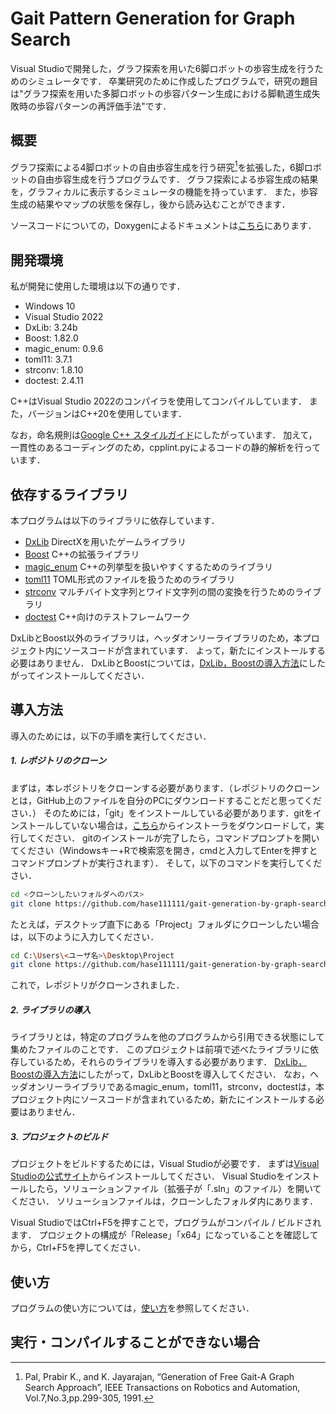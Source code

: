 
# Gait Pattern Generation for Graph Search

Visual Studioで開発した，グラフ探索を用いた6脚ロボットの歩容生成を行うためのシミュレータです．
卒業研究のために作成したプログラムで，研究の題目は"グラフ探索を用いた多脚ロボットの歩容パターン生成における脚軌道生成失敗時の歩容パターンの再評価手法"です．

## 概要

グラフ探索による4脚ロボットの自由歩容生成を行う研究[^1]を拡張した，6脚ロボットの自由歩容生成を行うプログラムです．
グラフ探索による歩容生成の結果を，グラフィカルに表示するシミュレータの機能を持っています．
また，歩容生成の結果やマップの状態を保存し，後から読み込むことができます．

ソースコードについての，Doxygenによるドキュメントは[こちら](https://hase111111.github.io/gait-generation-by-graph-search/)にあります．

[^1]: Pal, Prabir K., and K. Jayarajan, “Generation of Free Gait-A Graph Search Approach”, IEEE Transactions on Robotics and Automation, Vol.7,No.3,pp.299-305, 1991.  

## 開発環境

私が開発に使用した環境は以下の通りです．

- Windows 10
- Visual Studio 2022
- DxLib: 3.24b
- Boost: 1.82.0
- magic_enum: 0.9.6
- toml11: 3.7.1
- strconv: 1.8.10
- doctest: 2.4.11

C++はVisual Studio 2022のコンパイラを使用してコンパイルしています．
また，バージョンはC++20を使用しています．

なお，命名規則は[Google C++ スタイルガイド](https://google.github.io/styleguide/cppguide.html)にしたがっています．
加えて，一貫性のあるコーディングのため，cpplint.pyによるコードの静的解析を行っています．

## 依存するライブラリ

本プログラムは以下のライブラリに依存しています．

- [DxLib](https://dxlib.xsrv.jp/) DirectXを用いたゲームライブラリ
- [Boost](https://www.boost.org/) C++の拡張ライブラリ
- [magic_enum](https://github.com/Neargye/magic_enum) C++の列挙型を扱いやすくするためのライブラリ
- [toml11](https://github.com/ToruNiina/toml11) TOML形式のファイルを扱うためのライブラリ
- [strconv](https://github.com/javacommons/strconv) マルチバイト文字列とワイド文字列の間の変換を行うためのライブラリ
- [doctest](https://github.com/doctest/doctest) C++向けのテストフレームワーク

DxLibとBoost以外のライブラリは，ヘッダオンリーライブラリのため，本プロジェクト内にソースコードが含まれています．
よって，新たにインストールする必要はありません．
DxLibとBoostについては，[DxLib，Boostの導入方法](../docs/mark_down/how_to_install_library.md)にしたがってインストールしてください．

## 導入方法

導入のためには，以下の手順を実行してください．

##### 1. レポジトリのクローン

まずは，本レポジトリをクローンする必要があります．（レポジトリのクローンとは，GitHub上のファイルを自分のPCにダウンロードすることだと思ってください．）
そのためには，「git」をインストールしている必要があります．gitをインストールしていない場合は，[こちら](https://git-scm.com/)からインストーラをダウンロードして，実行してください．
gitのインストールが完了したら，コマンドプロンプトを開いてください（Windowsキー+Rで検索窓を開き，cmdと入力してEnterを押すとコマンドプロンプトが実行されます）．
そして，以下のコマンドを実行してください．

```bash
cd <クローンしたいフォルダへのパス>
git clone https://github.com/hase111111/gait-generation-by-graph-search.git
```

たとえば，デスクトップ直下にある「Project」フォルダにクローンしたい場合は，以下のように入力してください．

```bash
cd C:\Users\<ユーザ名>\Desktop\Project
git clone https://github.com/hase111111/gait-generation-by-graph-search.git
```

これで，レポジトリがクローンされました．

##### 2. ライブラリの導入

ライブラリとは，特定のプログラムを他のプログラムから引用できる状態にして集めたファイルのことです．
このプロジェクトは前項で述べたライブラリに依存しているため，それらのライブラリを導入する必要があります．
[DxLib，Boostの導入方法](../docs/mark_down/how_to_install_library.md)にしたがって，DxLibとBoostを導入してください．
なお，ヘッダオンリーライブラリであるmagic_enum，toml11，strconv，doctestは，本プロジェクト内にソースコードが含まれているため，新たにインストールする必要はありません．

##### 3. プロジェクトのビルド

プロジェクトをビルドするためには，Visual Studioが必要です．
まずは[Visual Studioの公式サイト](https://visualstudio.microsoft.com/ja/)からインストールしてください．
Visual Studioをインストールしたら，ソリューションファイル（拡張子が「.sln」のファイル）を開いてください．
ソリューションファイルは，クローンしたフォルダ内にあります．

Visual StudioではCtrl+F5を押すことで，プログラムがコンパイル / ビルドされます．
プロジェクトの構成が「Release」「x64」になっていることを確認してから，Ctrl+F5を押してください．

## 使い方

プログラムの使い方については，[使い方](../docs/mark_down/how_to_use.md)を参照してください．

## 実行・コンパイルすることができない場合
